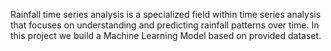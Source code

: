 Rainfall time series analysis is a specialized field within time 
series analysis that focuses on understanding and predicting 
rainfall patterns over time. 
In this project we build a Machine Learning Model based on 
provided dataset. 
